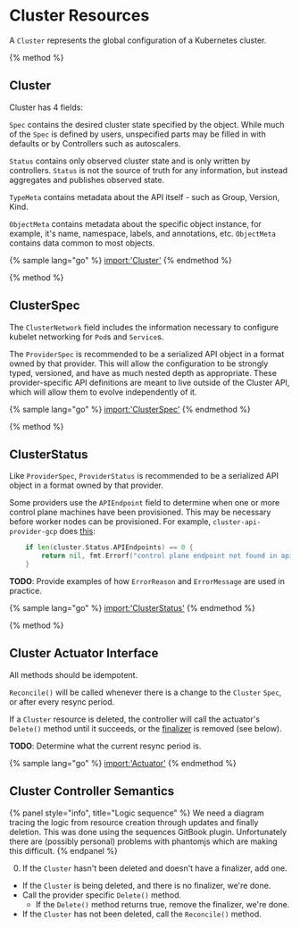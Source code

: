 
# Cluster Resources

A `Cluster` represents the global configuration of a Kubernetes cluster.

{% method %}
## Cluster

Cluster has 4 fields:

`Spec` contains the desired cluster state specified by the object. While much
of the `Spec` is defined by users, unspecified parts may be filled in with
defaults or by Controllers such as autoscalers.

`Status` contains only observed cluster state and is only written by
controllers. `Status` is not the source of truth for any information, but
instead aggregates and publishes observed state.

`TypeMeta` contains metadata about the API itself - such as Group, Version,
Kind.

`ObjectMeta` contains metadata about the specific object instance, for example,
it's name, namespace, labels, and annotations, etc. `ObjectMeta` contains data
common to most objects.

{% sample lang="go" %}
[import:'Cluster'](../../../pkg/apis/cluster/v1beta1/cluster_types.go)
{% endmethod %}

{% method %}
## ClusterSpec

The `ClusterNetwork` field includes the information necessary to configure
kubelet networking for `Pod`s and `Service`s.

The `ProviderSpec` is recommended to be a serialized API object in a format
owned by that provider. This will allow the configuration to be strongly typed,
versioned, and have as much nested depth as appropriate. These provider-specific
API definitions are meant to live outside of the Cluster API, which will allow
them to evolve independently of it.

{% sample lang="go" %}
[import:'ClusterSpec'](../../../pkg/apis/cluster/v1beta1/cluster_types.go)
{% endmethod %}

{% method %}
## ClusterStatus

Like `ProviderSpec`, `ProviderStatus` is recommended to be a serialized API
object in a format owned by that provider.

Some providers use the `APIEndpoint` field to determine when one or more
control plane machines have been provisioned. This may be necessary before worker nodes
can be provisioned. For example, `cluster-api-provider-gcp` does [this](
https://github.com/kubernetes-sigs/cluster-api-provider-gcp/blob/f3145d8810a5c7fc434ddb5577699b4deb1b5fa6/pkg/cloud/google/metadata.go#L43):

```go
	if len(cluster.Status.APIEndpoints) == 0 {
		return nil, fmt.Errorf("control plane endpoint not found in apiEndpoints for cluster %v", cluster)
	}
```

**TODO**: Provide examples of how `ErrorReason` and `ErrorMessage` are
used in practice.

{% sample lang="go" %}
[import:'ClusterStatus'](../../../pkg/apis/cluster/v1beta1/cluster_types.go)
{% endmethod %}

{% method %}
## Cluster Actuator Interface

All methods should be idempotent.

`Reconcile()` will be called whenever there is a change to the `Cluster`
`Spec`, or after every resync period.

If a `Cluster` resource is deleted, the controller will call the actuator's
`Delete()` method until it succeeds, or the [finalizer](
 https://kubernetes.io/docs/tasks/access-kubernetes-api/custom-resources/custom-resource-definitions/#finalizers) is removed (see below).

**TODO**: Determine what the current resync period is.

{% sample lang="go" %}
[import:'Actuator'](../../../pkg/controller/cluster/actuator.go)
{% endmethod %}

## Cluster Controller Semantics

{% panel style="info", title="Logic sequence" %}
We need a diagram tracing the logic from resource creation through updates
and finally deletion. This was done using the sequences GitBook plugin.
Unfortunately there are (possibly personal) problems with phantomjs which
are making this difficult.
{% endpanel %}

0. If the `Cluster` hasn't been deleted and doesn't have a finalizer, add one.
- If the `Cluster` is being deleted, and there is no finalizer, we're done.
- Call the provider specific `Delete()` method.
  - If the `Delete()` method returns true, remove the finalizer, we're done.
- If the `Cluster` has not been deleted, call the `Reconcile()` method.

[cluster_source]: https://github.com/kubernetes-sigs/cluster-api/blob/master/pkg/apis/cluster/v1beta1/cluster_types.go
